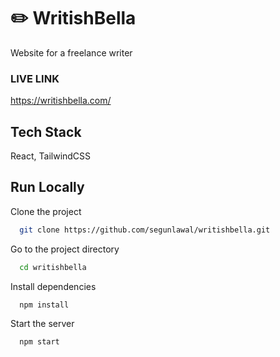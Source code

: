 # :pencil2: WritishBella

Website for a freelance writer

### LIVE LINK

https://writishbella.com/

## Tech Stack

React, TailwindCSS

## Run Locally

Clone the project

```bash
  git clone https://github.com/segunlawal/writishbella.git
```

Go to the project directory

```bash
  cd writishbella
```

Install dependencies

```bash
  npm install
```

Start the server

```bash
  npm start
```
